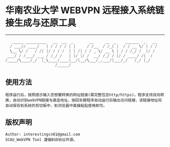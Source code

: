 # 华南农业大学 WEBVPN 远程接入系统链接生成与还原工具
------
```python
   _____ _________   __  __  _       __     __  _    ______  _   __   
  / ___// ____/   | / / / / | |     / /__  / /_| |  / / __ \/ | / /   
  \__ \/ /   / /| |/ / / /  | | /| / / _ \/ __ \ | / / /_/ /  |/ /    
 ___/ / /___/ ___ / /_/ /   | |/ |/ /  __/ /_/ / |/ / ____/ /|  /     
/____/\____/_/  |_\____/____|__/|__/\___/_.___/|___/_/   /_/ |_/      
                      /_____/         
```

## 使用方法
    程序运行后，按照提示输入您想要转换的网址链接(需完整包含http/https)。程序支持双向转换，自动识别webVPN链接与直连地址，按回车键程序自动运行后输出访问链接，该链接地址将自动保存到系统的剪切板中，到浏览器中直接粘贴使用即可。


## 版权声明
    Author: interestingcn01@gmail.com
    SCAU_WebVPN Tool 遵循BSD协议开源。
    